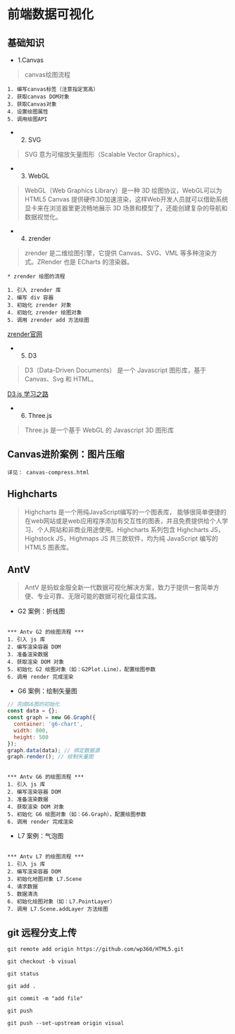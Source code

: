 # 前端数据可视化

## 基础知识

* 1.Canvas

> canvas绘图流程
```
1. 编写canvas标签（注意指定宽高）
2. 获取canvas DOM对象
3. 获取Canvas对象
4. 设置绘图属性
5. 调用绘图API
```

* 2. SVG

> SVG 意为可缩放矢量图形（Scalable Vector Graphics）。

* 3. WebGL

> WebGL（Web Graphics Library）是一种 3D 绘图协议，WebGL可以为 HTML5 Canvas 提供硬件3D加速渲染，这样Web开发人员就可以借助系统显卡来在浏览器里更流畅地展示 3D 场景和模型了，还能创建复杂的导航和数据视觉化。

* 4. zrender

> zrender 是二维绘图引擎，它提供 Canvas、SVG、VML 等多种渲染方式。ZRender 也是 ECharts 的渲染器。

```
* zrender 绘图的流程

1. 引入 zrender 库
2. 编写 div 容器
3. 初始化 zrender 对象
4. 初始化 zrender 绘图对象
5. 调用 zrender add 方法绘图

```

[zrender官网](https://ecomfe.github.io/zrender-doc/public/)

* 5. D3

> D3（Data-Driven Documents） 是一个 Javascript 图形库，基于 Canvas、Svg 和 HTML。

[D3.js 学习之路](https://zhuanlan.zhihu.com/p/38001672)

* 6. Three.js

> Three.js 是一个基于 WebGL 的 Javascript 3D 图形库

## Canvas进阶案例：图片压缩
`详见： canvas-compress.html`

## Highcharts

> Highcharts 是一个用纯JavaScript编写的一个图表库， 能够很简单便捷的在web网站或是web应用程序添加有交互性的图表，并且免费提供给个人学习、个人网站和非商业用途使用。Highcharts 系列包含 Highcharts JS，Highstock JS，Highmaps JS 共三款软件，均为纯 JavaScript 编写的 HTML5 图表库。

## AntV

> AntV 是蚂蚁金服全新一代数据可视化解决方案，致力于提供一套简单方便、专业可靠、无限可能的数据可视化最佳实践。

* G2 案例：折线图

```

*** Antv G2 的绘图流程 ***
1. 引入 js 库
2. 编写渲染容器 DOM
3. 准备渲染数据
4. 获取渲染 DOM 对象
5. 初始化 G2 绘图对象（如：G2Plot.Line），配置绘图参数
6. 调用 render 完成渲染

```

* G6 案例：绘制矢量图
```js
// 完成G6图的初始化
const data = {};
const graph = new G6.Graph({
  container: 'g6-chart',
  width: 800,
  height: 500
});
graph.data(data); // 绑定数据源
graph.render(); // 绘制矢量图
```

```

*** Antv G6 的绘图流程 ***
1. 引入 js 库
2. 编写渲染容器 DOM
3. 准备渲染数据
4. 获取渲染 DOM 对象
5. 初始化 G6 绘图对象（如：G6.Graph），配置绘图参数
6. 调用 render 完成渲染

```

* L7 案例：气泡图

```

*** Antv L7 的绘图流程 ***
1. 引入 js 库
2. 编写渲染容器 DOM
3. 初始化地图对象 L7.Scene
4. 请求数据
5. 数据清洗
6. 初始化绘图对象（如：L7.PointLayer）
7. 调用 L7.Scene.addLayer 方法绘图

```


## git 远程分支上传
```
git remote add origin https://github.com/wp360/HTML5.git

git checkout -b visual

git status

git add .

git commit -m "add file"

git push

git push --set-upstream origin visual
```